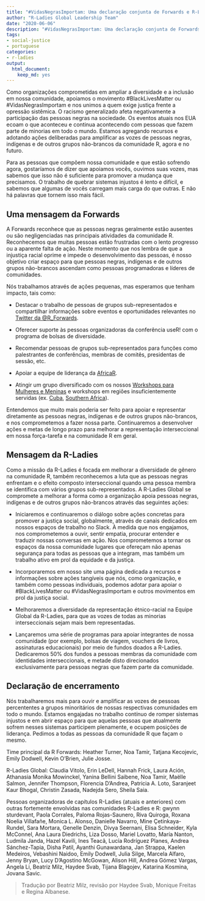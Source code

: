 ```yaml
---
title: "#VidasNegrasImportam: Uma declaração conjunta de Forwards e R-Ladies"
author: "R-Ladies Global Leadership Team"
date: "2020-06-06"
description: "#VidasNegrasImportam: Uma declaração conjunta de Forwards e R-Ladies"
tags: 
- social-justice
- portuguese
categories:
- r-ladies
output: 
  html_document:
    keep_md: yes
---
```




Como organizações comprometidas em ampliar a diversidade e a inclusão em nossa comunidade, apoiamos o movimento #BlackLivesMatter ou #VidasNegrasImportam e nos unimos a quem exige justiça frente a opressão sistêmica. O racismo generalizado afeta negativamente a participação das pessoas negras na sociedade. Os eventos atuais nos EUA ecoam o que aconteceu e continua acontecendo com pessoas que fazem parte de minorias em todo o mundo. Estamos agregando recursos e adotando ações deliberadas para amplificar as vozes de pessoas negras, indígenas e de outros grupos não-brancos da comunidade R, agora e no futuro.

Para as pessoas que compõem nossa comunidade e que estão sofrendo agora, gostaríamos de dizer que apoiamos vocês, ouvimos suas vozes, mas sabemos que isso não é suficiente para promover a mudança que precisamos. O trabalho de quebrar sistemas injustos é lento e difícil, e sabemos que algumas de vocês carregam mais carga do que outras. E não há palavras que tornem isso mais fácil.

## Uma mensagem da Forwards

A Forwards reconhece que as pessoas negras geralmente estão ausentes ou são negligenciadas nas principais atividades da comunidade R. Reconhecemos que muitas pessoas estão frustradas com o lento progresso ou a aparente falta de ação. Neste momento que nos lembra de que a injustiça racial oprime e impede o desenvolvimento das pessoas, é nosso objetivo criar espaço para que pessoas negras, indígenas e de outros grupos não-brancos ascendam como pessoas programadoras e líderes de comunidades.

Nós trabalhamos através de ações pequenas, mas esperamos que tenham impacto, tais como:

* Destacar o trabalho de pessoas de grupos sub-representados e compartilhar informações sobre eventos e oportunidades relevantes no [Twitter da @R_Forwards](https://twitter.com/r_forwards).

* Oferecer suporte às pessoas organizadoras da conferência useR! com o programa de bolsas de diversidade.

* Recomendar pessoas de grupos sub-representados para funções como palestrantes de conferências, membras de comitês, presidentas de sessão, etc.

* Apoiar a equipe de liderança da [AfricaR](https://africa-r.org/).

* Atingir um grupo diversificado com os nossos [Workshops para Mulheres e Meninas](https://forwards.github.io/blog/2019/09/22/workshops-for-women-and-girls/) e workshops em regiões insuficientemente servidas (ex. [Cuba](https://forwards.github.io/blog/2018/07/07/havanar/), [Southern Africa](https://forwards.github.io/blog/2020/05/25/southern-africa-project-2020/)).

Entendemos que muito mais poderia ser feito para apoiar e representar diretamente as pessoas negras, indígenas e de outros grupos não-brancos, e nos comprometemos a fazer nossa parte. Continuaremos a desenvolver ações e metas de longo prazo para melhorar a representação interseccional em nossa força-tarefa e na comunidade R em geral.

## Mensagem da R-Ladies

Como a missão da R-Ladies é focada em melhorar a diversidade de gênero na comunidade R, também reconhecemos a luta que as pessoas negras enfrentam e o efeito composto interseccional quando uma pessoa membra se identifica com vários grupos sub-representados. A R-Ladies Global se compromete a melhorar a forma como a organização apoia pessoas negras, indígenas e de outros grupos não-brancos através das seguintes ações:


* Iniciaremos e continuaremos o diálogo sobre ações concretas para promover a justiça social, globalmente, através de canais dedicados em nossos espaços de trabalho no Slack. À medida que nos engajamos, nos comprometemos a ouvir, sentir empatia, procurar entender e traduzir nossas conversas em ação. Nos comprometemos a tornar os espaços da nossa comunidade lugares que ofereçam não apenas segurança para todas as pessoas que a integram, mas também um trabalho ativo em prol da equidade e da justiça.

* Incorporaremos em nosso site uma página dedicada a recursos e informações sobre ações tangíveis que nós, como organização, e também como pessoas individuais, podemos adotar para apoiar o #BlackLivesMatter ou #VidasNegrasImportam e outros movimentos em prol da justiça social.

* Melhoraremos a diversidade da representação étnico-racial na Equipe Global da R-Ladies, para que as vozes de todas as minorias interseccionais sejam mais bem representadas. 

* Lançaremos uma série de programas para apoiar integrantes de nossa comunidade (por exemplo, bolsas de viagem, vouchers de livros, assinaturas educacionais) por meio de fundos doados a R-Ladies. Dedicaremos 50% dos fundos a pessoas membras da comunidade com identidades interseccionais, e metade disto direcionados exclusivamente para pessoas negras que fazem parte da comunidade.

## Declaração de encerramento


Nós trabalharemos mais para ouvir e amplificar as vozes de pessoas percententes a grupos minoritários de nossas respectivas comunidades em todo o mundo. Estamos engajadas no trabalho contínuo de romper sistemas injustos e em abrir espaço para que aquelas pessoas que atualmente sofrem nesses sistemas participem plenamente, e ocupem posições de liderança. Pedimos a todas as pessoas da comunidade R que façam o mesmo.


Time principal da R Forwards: Heather Turner, Noa Tamir, Tatjana Kecojevic, Emily Dodwell, Kevin O’Brien, Julie Josse.

R-Ladies Global: Claudia Vitolo, Erin LeDell, Hannah Frick, Laura Ación, Athanasia Monika Mowinckel, Yanina Bellini Saibene, Noa Tamir, Maëlle Salmon, Jennifer Thompson, Florencia D’Andrea, Patricia A. Loto, Saranjeet Kaur Bhogal, Christin Zasada, Nadejda Sero, Sheila Saia.

Pessoas organizadoras de capítulos R-Ladies (atuais e anteriores) com outras fortemente envolvidas nas comunidades R-Ladies e R: gwynn sturdevant, Paola Corrales, Paloma Rojas-Saunero, Riva Quiroga, Roxana Noelia Villafañe, Monica L. Alonso, Danielle Navarro, Mine Çetinkaya-Rundel, Sara Mortara, Genelle Denzin, Divya Seernani, Elisa Schneider, Kyla McConnel, Ana Laura Diedrichs, Liza Dosso, Mariel Lovatto, María Nanton, Ludmila Janda, Hazel Kavili, Ines Teacã, Lucía Rodríguez Planes, Andrea Sánchez-Tapia, Disha Patil, Ayanthi Gunawardana, Jan Strappa, Kaelen Medeiros, Vebashini Naidoo, Emily Dodwell, Julia Silge, Marcela Alfaro, Jenny Bryan, Lucy D’Agostino McGowan, Alison Hill, Andrea Gómez Vargas, Angela Li, Beatriz Milz, Haydee Svab, Tijana Blagojev, Katarina Kosmina, Jovana Savic.



> Tradução por Beatriz Milz, revisão por Haydee Svab, Monique Freitas e Regina Albanese.
